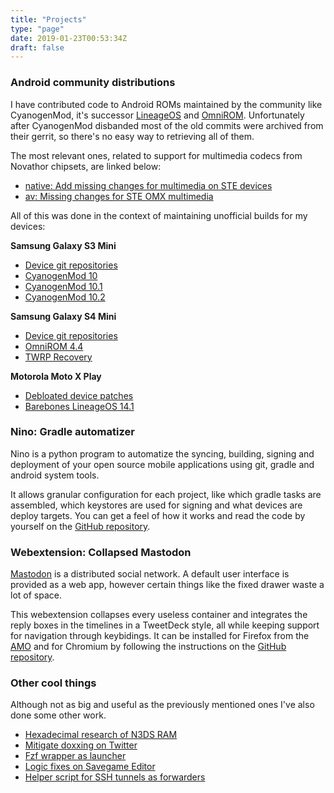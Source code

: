 ```yaml
---
title: "Projects"
type: "page"
date: 2019-01-23T00:53:34Z
draft: false
---
```


### Android community distributions
I have contributed code to Android ROMs maintained by the community like CyanogenMod, it's successor [LineageOS](https://review.lineageos.org/q/owner:3skuero%2540gmail.com+status:merged) and [OmniROM](https://gerrit.omnirom.org/#/q/owner:%22Oliver+Garcia+Albertos%22+status:merged). Unfortunately after CyanogenMod disbanded most of the old commits were archived from their gerrit, so there's no easy way to retrieving all of them.

The most relevant ones, related to support for multimedia codecs from Novathor chipsets, are linked below:
- [native: Add missing changes for multimedia on STE devices](https://github.com/LineageOS/android_frameworks_native/commit/35c7cd72f91eedc77ab693ebb94121bdd57cc22c)
- [av: Missing changes for STE OMX multimedia](https://github.com/LineageOS/android_frameworks_av/commit/d8f7a185d0c541edcc229a21fce3661becdbab59)

All of this was done in the context of maintaining unofficial builds for my devices:

**Samsung Galaxy S3 Mini**
- [Device git repositories](https://github.com/Eskuero?tab=repositories&q=golden)
- [CyanogenMod 10](https://forum.xda-developers.com/showthread.php?t=2176244)
- [CyanogenMod 10.1](https://forum.xda-developers.com/showthread.php?t=2384232)
- [CyanogenMod 10.2](https://forum.xda-developers.com/showthread.php?t=2491332)

**Samsung Galaxy S4 Mini**
- [Device git repositories](https://github.com/Eskuero?tab=repositories&q=serranoltexx)
- [OmniROM 4.4](https://forum.xda-developers.com/galaxy-s4-mini/development/rom-omnirom-gt-i9195-t2807263)
- [TWRP Recovery](https://forum.xda-developers.com/showthread.php?t=2589011)

**Motorola Moto X Play**
- [Debloated device patches](https://github.com/Eskuero/patches_lineageos)
- [Barebones LineageOS 14.1](https://forum.xda-developers.com/moto-x-play/development/rom-barebones-lineageos-14-1-t3634188)

### Nino: Gradle automatizer
Nino is a python program to automatize the syncing, building, signing and deployment of your open source mobile applications using git, gradle and android system tools.

It allows granular configuration for each project, like which gradle tasks are assembled, which keystores are used for signing and what devices are deploy targets. You can get a feel of how it works and read the code by yourself on the [GitHub repository](https://github.com/eskuero/nino).

### Webextension: Collapsed Mastodon
[Mastodon](https://joinmastodon.org) is a distributed social network. A default user interface is provided as a web app, however certain things like the fixed drawer waste a lot of space.

This webextension collapses every useless container and integrates the reply boxes in the timelines in a TweetDeck style, all while keeping support for navigation through keybidings. It can be installed for Firefox from the [AMO](https://addons.mozilla.org/en-US/firefox/addon/collapsed-mastodon/) and for Chromium by following the instructions on the [GitHub repository](https://github.com/Eskuero/collapsed_mastodon#chrome).

### Other cool things
Although not as big and useful as the previously mentioned ones I've also done some other work.
- [Hexadecimal research of N3DS RAM](https://projectpokemon.org/home/forums/topic/37619-dump-online-battle-videos-from-codes/)
- [Mitigate doxxing on Twitter](https://gist.github.com/search?q=user%3Aeskuero+tweet)
- [Fzf wrapper as launcher](https://github.com/Eskuero/pyfzf-launcher)
- [Logic fixes on Savegame Editor](https://github.com/kwsch/PKHeX/commits?author=Eskuero)
- [Helper script for SSH tunnels as forwarders](https://github.com/Eskuero/tunnel_manager)
